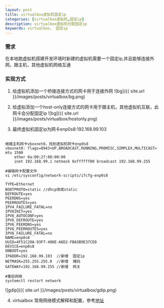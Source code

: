 ```yaml
---
layout: post
title: virtualbox虚拟机固定ip
categories: [virtualbox虚拟机,固定ip]
description: virtualbox虚拟机分配固定ip
keywords: virtualbox， 固定ip
---
```


### 需求
在本地跑虚拟机搭建开发环境时新建的虚拟机需要一个固定ip,并且能够连接外网，跟主机，其他虚拟机网络互通


### 实现方式

1. 给虚拟机添加一个桥接连接方式的网卡用于连接外网
![bg]({{ site.url }}/images/posts/virtualbox/bg.png)

2. 给虚拟添加一个host-only连接方式的网卡用于跟主机，其他虚拟机互联，此网卡会分配固定ip
![bg]({{ site.url }}/images/posts/virtualbox/hostonly.png)

3. 最终虚拟机固定ip为网卡enp0s8:192.168.99.103

```

根据主机网卡vboxnet0，找到虚拟机网卡enp0s8
vboxnet0: flags=8943<UP,BROADCAST,RUNNING,PROMISC,SIMPLEX,MULTICAST> mtu 1500
	ether 0a:00:27:00:00:00
	inet 192.168.99.1 netmask 0xffffff00 broadcast 192.168.99.255

#编辑网卡配置文件
vi /etc/sysconfig/network-scripts/ifcfg-enp0s8

TYPE=Ethernet
BOOTPROTO=static //dhcp改成static
DEFROUTE=yes
PEERDNS=yes
PEERROUTES=yes
IPV4_FAILURE_FATAL=no
IPV6INIT=yes
IPV6_AUTOCONF=yes
IPV6_DEFROUTE=yes
IPV6_PEERDNS=yes
IPV6_PEERROUTES=yes
IPV6_FAILURE_FATAL=no
NAME=enp0s8
UUID=4F51C20A-93F7-406E-A6D2-FBA3B9E37CE0
DEVICE=enp0s8
ONBOOT=yes
IPADDR=192.168.99.103  //新增  固定ip
NETMASK=255.255.255.0  //新增  掩码
GATEWAY=192.168.99.255 //新增  网关

#重启网络
systemctl restart network

```
![gdip]({{ site.url }}/images/posts/virtualbox/gdip.png)

4. virtualbox 常用网络模式解释和配置，参考[地址](https://cizixs.com/2017/03/09/virtualbox-network-mode-explained/)